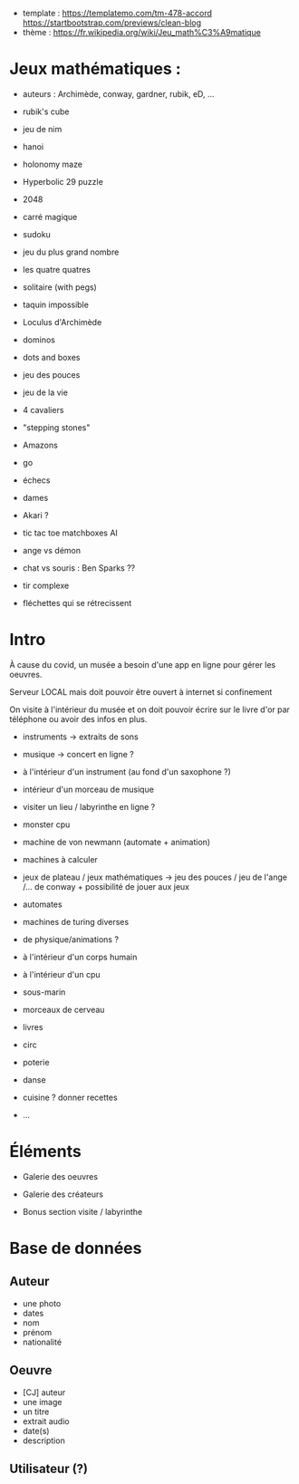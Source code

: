 * template : https://templatemo.com/tm-478-accord https://startbootstrap.com/previews/clean-blog
* thème : https://fr.wikipedia.org/wiki/Jeu_math%C3%A9matique


Jeux mathématiques :
====================

* auteurs : Archimède, conway, gardner, rubik, eD, ...

* rubik's cube
* jeu de nim
* hanoi
* holonomy maze
* Hyperbolic 29 puzzle

* 2048
* carré magique
* sudoku
* jeu du plus grand nombre
* les quatre quatres
* solitaire (with pegs)
* taquin impossible
* Loculus d'Archimède
* dominos
* dots and boxes
* jeu des pouces

* jeu de la vie
* 4 cavaliers
* "stepping stones"
* Amazons
* go
* échecs
* dames
* Akari ?
* tic tac toe matchboxes AI

* ange vs démon
* chat vs souris : Ben Sparks ??
* tir complexe
* fléchettes qui se rétrecissent




Intro
===

À cause du covid, un musée a besoin d'une app en ligne pour gérer les oeuvres. 

Serveur LOCAL mais doit pouvoir être ouvert à internet si confinement

On visite à l'intérieur du musée et on doit pouvoir écrire sur le livre d'or par téléphone ou avoir des infos en plus.

* instruments -> extraits de sons
* musique -> concert en ligne ?
* à l'intérieur d'un instrument (au fond d'un saxophone ?)
* intérieur d'un morceau de musique

* visiter un lieu / labyrinthe en ligne ?
* monster cpu
* machine de von newmann (automate + animation)
* machines à calculer
* jeux de plateau / jeux mathématiques -> jeu des pouces / jeu de l'ange /... de conway + possibilité de jouer aux jeux
* automates
* machines de turing diverses
* de physique/animations ?


* à l'intérieur d'un corps humain
* à l'intérieur d'un cpu
* sous-marin




* morceaux de cerveau
* livres
* circ 
* poterie
* danse
* cuisine ? donner recettes
* ...



Éléments
========


* Galerie des oeuvres
* Galerie des créateurs

* Bonus section visite / labyrinthe




Base de données
===============

## Auteur
* une photo
* dates
* nom
* prénom
* nationalité


## Oeuvre 
* [CJ] auteur
* une image
* un titre
* extrait audio
* date(s)
* description


## Utilisateur (?)